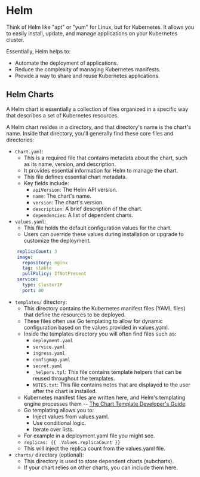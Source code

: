 # Helm

Think of Helm like "apt" or "yum" for Linux, but for Kubernetes. It allows you to easily install, update, and manage applications on your Kubernetes cluster.

Essentially, Helm helps to:

* Automate the deployment of applications.
* Reduce the complexity of managing Kubernetes manifests.
* Provide a way to share and reuse Kubernetes applications.

## Helm Charts

A Helm chart is essentially a collection of files organized in a specific way that describes a set of Kubernetes resources. 

A Helm chart resides in a directory, and that directory's name is the chart's name. Inside that directory, you'll generally find these core files and directories:

* `Chart.yaml`:
    * This is a required file that contains metadata about the chart, such as its name, version, and description.   
    * It provides essential information for Helm to manage the chart.
    * This file defines essential chart metadata.   
    * Key fields include:
        * `apiVersion`: The Helm API version.
        * `name`: The chart's name.
        * `version`: The chart's version.
        * `description`: A brief description of the chart.
        * `dependencies`: A list of dependent charts. 
* `values.yaml`:
    * This file holds the default configuration values for the chart.   
    * Users can override these values during installation or upgrade to customize the deployment.
```YAML
    replicaCount: 3
    image:
      repository: nginx
      tag: stable
      pullPolicy: IfNotPresent
    service:
      type: ClusterIP
      port: 80 
```
* `templates/` directory:
    * This directory contains the Kubernetes manifest files (YAML files) that define the resources to be deployed.   
    * These files often use Go templating to allow for dynamic configuration based on the values provided in values.yaml.
    * Inside the templates directory you will often find files such as:
        * `deployment.yaml`
        * `service.yaml`
        * `ingress.yaml`
        * `configmap.yaml`
        * `secret.yaml`
        * `_helpers.tpl`: This file contains template helpers that can be reused throughout the templates.
        * `NOTES.txt`: This file contains notes that are displayed to the user after the chart is installed.
    * Kubernetes manifest files are written here, and Helm's templating engine processes them -- [The Chart Template Developer's Guide](https://helm.sh/docs/chart_template_guide/).   
    * Go templating allows you to:
        * Inject values from values.yaml.
        * Use conditional logic.
        * Iterate over lists.
    * For example in a deployment.yaml file you might see.
    * `replicas: {{ .Values.replicaCount }}`
    * This will inject the replica count from the values.yaml file.
* `charts/` directory (optional):
    * This directory is used to store dependent charts (subcharts).   
    * If your chart relies on other charts, you can include them here.
